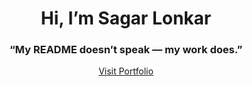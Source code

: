 <div align="center">

#  Hi, I’m **Sagar Lonkar**

### “My README doesn’t speak — my work does.”  

[Visit Portfolio](https://sagarlonkar.dopamine24by7.com/)

</div>
